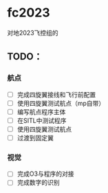# fc2023
对地2023飞控组的

## TODO：

### 航点
- [ ] 完成四旋翼接线和飞行前配置
- [ ] 使用四旋翼测试航点（mp自带）
- [ ] 编写航点程序主体
- [ ] 在SITL中测试程序
- [ ] 使用四旋翼测试航点
- [ ] 过渡到固定翼

### 视觉
- [ ] 完成O3与程序的对接
- [ ] 完成数字的识别
